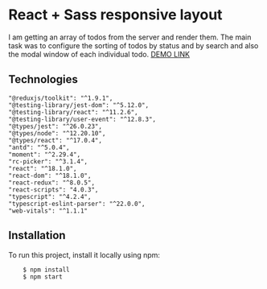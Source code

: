 # React + Sass responsive layout

I am getting an array of todos from the server and render them. The main task was to configure the sorting of todos by status and by search and also the modal window of each individual todo. [DEMO LINK](https://alej4ndro1.github.io/test_responsive_layout/)

## Technologies
    "@reduxjs/toolkit": "^1.9.1",
    "@testing-library/jest-dom": "^5.12.0",
    "@testing-library/react": "^11.2.6",
    "@testing-library/user-event": "^12.8.3",
    "@types/jest": "^26.0.23",
    "@types/node": "^12.20.10",
    "@types/react": "^17.0.4",
    "antd": "^5.0.4",
    "moment": "^2.29.4",
    "rc-picker": "^3.1.4",
    "react": "^18.1.0",
    "react-dom": "^18.1.0",
    "react-redux": "^8.0.5",
    "react-scripts": "4.0.3",
    "typescript": "^4.2.4",
    "typescript-eslint-parser": "^22.0.0",
    "web-vitals": "^1.1.1"

## Installation

To run this project, install it locally using npm:

    
```
    $ npm install
    $ npm start
```

